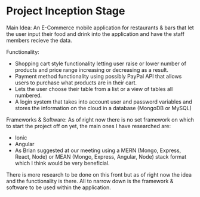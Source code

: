 # Project Inception Stage
Main Idea:
An E-Commerce mobile application for restaurants & bars that let the user input their food and drink into the application and have the staff members recieve the data.

Functionality:
* Shopping cart style functionality letting user raise or lower number of products and price range increasing or decreasing as a result.
* Payment method functionality using possibly PayPal API that allows users to purchase what products are in their cart.
* Lets the user choose their table from a list or a view of tables all numbered.
* A login system that takes into account user and password variables and stores the information on the cloud in a database (MongoDB or MySQL)

Frameworks & Software:
As of right now there is no set framework on which to start the project off on yet, the main ones I have researched are:
* Ionic
* Angular
* As Brian suggested at our meeting using a MERN (Mongo, Express, React, Node) or MEAN (Mongo, Express, Angular, Node) stack format which I think would be very beneficial.

There is more research to be done on this front but as of right now the idea and the functionality is there. All to narrow down is the framework & software to be used within the application.